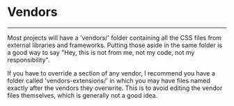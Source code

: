 # Vendors

----------

Most projects will have a 'vendors/' folder containing all the CSS files from external libraries and frameworks. Putting those aside in the same folder is a good way to say "Hey, this is not from me, not my code, not my responsibility".

If you have to override a section of any vendor, I recommend you have a folder called 'vendors-extensions/' in which you may have files named exactly after the vendors they overwrite. This is to avoid editing the vendor files themselves, which is generally not a good idea.

